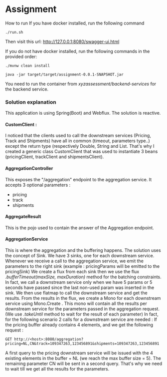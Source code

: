 # Assignment

How to run
If you have docker installed, run the following command
```
./run.sh
```

Then visit this url: http://127.0.0.1:8080/swagger-ui.html

If you do not have docker installed, run the following commands in the provided order:
```
./mvnw clean install

java -jar target/target/assignment-0.0.1-SNAPSHOT.jar
```

You need to run the container from *xyzassessment/backend-services* for the backend service.

### Solution explanation

This application is using Spring(Boot) and Webflux. The solution is reactive.

#### CustomClient :

I noticed that the clients used to call the downstream services (Pricing, Track and Shipments) have all in
common (timeout, parameters type..) except the return type (respectively Double, String and List<String>. That's why I created a generic
class CustomClient that was used to instantiate 3 beans (pricingClient, trackClient and shipmentsClient).

#### AggregationController 
This exposes the "/aggregation" endpoint to the aggregation service. It accepts 3 optional parameters :
- pricing
- track
- shipments

#### AggregateResult
This is the pojo used to contain the answer of the Aggregation endpoint.

#### AggregationService

This is where the aggregation and the buffering happens.
The solution uses the concept of Sink. We have 3 sinks, one for each downstream service.
Whenever we receive a call to the aggregation service, we emit the parameters to the right sink
(example : pricingParams will be emitted to the pricingSink)
We create a flux from each sink then we use the flux *.bufferTimeout(maxSize, maxDuration)* method for
the batching constraints. In fact, we call a downstream service only when we have 5 params or 5 seconds 
have passed since the last non-used param was inserted in the sink.
We then use flatmap to call the downstream service and get the results.
From the results in the flux, we create a Mono for each downstream service using Mono.Create . 
This mono will contain all the results per downstream service for the parameters passed in the aggregation request.
(We use *.takeUntil* method to wait for the result of each parameter)
In fact, for the following scenario 2 calls for a downstream service are needed :
If the pricing buffer already contains 4 elements, and we get the following request :
```
GET http://<host>:8080/aggregation?
pricing=NL,CN&track=109347263,123456891&shipments=109347263,123456891
```
A first query to the pricing downstream service will be issued with the 4 existing elements in the buffer + 
NL (we reach the max buffer size = 5). The remaining parameter CN will be sent in a second query. That's why
we need to wait till we get all the results for the parameters.